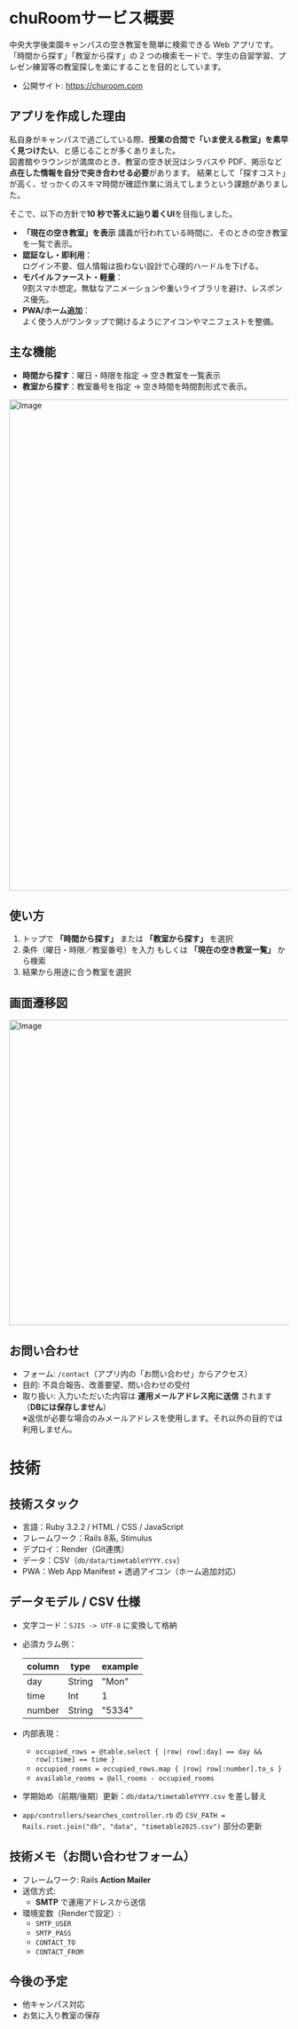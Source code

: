 # chuRoomサービス概要

中央大学後楽園キャンパスの空き教室を簡単に検索できる Web アプリです。  
「時間から探す」「教室から探す」の 2 つの検索モードで、学生の自習学習、プレゼン練習等の教室探しを楽にすることを目的としています。

- 公開サイト: https://churoom.com

## アプリを作成した理由

私自身がキャンパスで過ごしている際、**授業の合間で「いま使える教室」を素早く見つけたい**、と感じることが多くありました。  
図書館やラウンジが満席のとき、教室の空き状況はシラバスや PDF、掲示など**点在した情報を自分で突き合わせる必要**があります。
結果として「探すコスト」が高く、せっかくのスキマ時間が確認作業に消えてしまうという課題がありました。

そこで、以下の方針で**10 秒で答えに辿り着くUI**を目指しました。
- **「現在の空き教室」を表示**
  講義が行われている時間に、そのときの空き教室を一覧で表示。
- **認証なし・即利用**：  
  ログイン不要、個人情報は扱わない設計で心理的ハードルを下げる。
- **モバイルファースト・軽量**：  
  9割スマホ想定。無駄なアニメーションや重いライブラリを避け、レスポンス優先。
- **PWA/ホーム追加**：  
  よく使う人がワンタップで開けるようにアイコンやマニフェストを整備。


## 主な機能

- **時間から探す**：曜日・時限を指定 → 空き教室を一覧表示  
- **教室から探す**：教室番号を指定 → 空き時間を時間割形式で表示。
<img width="2360" height="885" alt="Image" src="https://github.com/user-attachments/assets/012d9c67-f816-4bfa-a70b-9c2cc368ed45" />


## 使い方

1. トップで **「時間から探す」** または **「教室から探す」** を選択  
2. 条件（曜日・時限／教室番号）を入力 もしくは **「現在の空き教室一覧」** から検索
3. 結果から用途に合う教室を選択 

## 画面遷移図
<img width="550" height="550" alt="Image" src="https://github.com/user-attachments/assets/cbc1ca34-61c8-4158-81da-38cb262c5373" />

## お問い合わせ

- フォーム: `/contact`（アプリ内の「お問い合わせ」からアクセス）
- 目的: 不具合報告、改善要望、問い合わせの受付
- 取り扱い: 入力いただいた内容は **運用メールアドレス宛に送信** されます（**DBには保存しません**）  
  ※返信が必要な場合のみメールアドレスを使用します。それ以外の目的では利用しません。


# 技術

## 技術スタック
- 言語：Ruby 3.2.2 / HTML / CSS / JavaScript
- フレームワーク：Rails 8系, Stimulus
- デプロイ：Render（Git連携）
- データ：CSV（`db/data/timetableYYYY.csv`）
- PWA：Web App Manifest + 透過アイコン（ホーム追加対応）  

## データモデル / CSV 仕様
- 文字コード：`SJIS -> UTF-8` に変換して格納
- 必須カラム例：

  | column | type   | example |
  |--------|--------|---------|
  | day    | String | "Mon"   |
  | time   | Int    | 1       |
  | number | String | "5334"  |

- 内部表現：
  - `occupied_rows = @table.select { |row| row[:day] == day && row[:time] == time }`
  - `occupied_rooms = occupied_rows.map { |row| row[:number].to_s }`
  - `available_rooms = @all_rooms - occupied_rooms`
- 学期始め（前期/後期）更新：`db/data/timetableYYYY.csv` を差し替え
- `app/controllers/searches_controller.rb` の `CSV_PATH = Rails.root.join("db", "data", "timetable2025.csv")` 部分の更新


## 技術メモ（お問い合わせフォーム）
- フレームワーク: Rails **Action Mailer**
- 送信方式:
  - **SMTP** で運用アドレスから送信
- 環境変数（Renderで設定）:
  - `SMTP_USER`
  - `SMTP_PASS`
  - `CONTACT_TO`
  - `CONTACT_FROM`


## 今後の予定
- 他キャンパス対応
- お気に入り教室の保存

